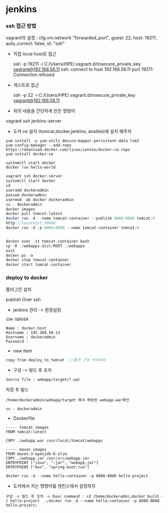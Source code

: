 # jenkins





### ssh 접근 방법

vagrant의 설정 : cfg.vm.network "forwarded_port", guest: 22, host: 19211, auto_correct: false, id: "ssh"

- 직접 local host로 접근

  ssh -p 19211 -i C:/Users/HPE/.vagrant.d/insecure_private_key vagrant@192.168.56.11
  ssh: connect to host 192.168.56.11 port 19211: Connection refused

- 게스트로 접근

  ssh -p 22 -i C:/Users/HPE/.vagrant.d/insecure_private_key vagrant@192.168.56.11



- 위의 내용을 간단하게 만든 명령어

vagrant ssh jenkins-server 





- 도커 ce 설치    (tomcat,docker,jenkins, ansible)에 설치 해주자

```
yum install -y yum-utils device-mapper-persistent-data lvm2
yum-config-manager --add-repo https://download.docker.com/linux/centos/docker-ce.repo
yum install docker-ce

systemctl start docker
docker run hello-world
```







```java
vagrant ssh docker-server
systemctl start docker
id
useradd dockeradmin
passwd dockeradmin
usermod -aG docker dockeradmin
su - dockeradmin
docker images
docker pull tomcat:latest.
docker run -d --name tomcat-container --publish 8080:8080 tomcat:8
http://localhost:38080
docker run -d -p 8080:8080 --name tomcat-container tomcat:8


docker exec -it tomcat-container bash
cp -R ./webapps.dist/ROOT ./webapps
exit
docker ps -a
docker stop tomcat-container
docker start tomcat-container

```





### deploy to docker



플러그인 설치

publish Over ssh



- jenkins 관리 -> 환경설정

```
SSH-SERVER

Name : docker-host
Hostname : 192.168.56.13
Username : dockeradmin
Password :
```



- new item

```java
copy from deploy_to_tomcat  //톰갯 구성 커피하자
```

- 구성  ->  빌드 후 조치

```
Source file : webapp/target/*.war
```

저장 후 빌드

```
/home/dockeradmin/webapp/target 에서 배포된 webapp.war확인
```







```
su - dockeradmin
```



- Dockerfile

```
----- tomcat images
FROM tomcat:latest

COPY ./webapp.war /usr/local/tomcat/webapps

----- maven images
FROM maven:3-openjdk-8-slim
COPY ./webapp.jar /usr/src/webapp.jar
ENTRYPOINT ["java", "-jar", "webapp.jar"]
ENTRYPOINT ["mvn", "spring-boot:run"]
```





```
docker run -d --name hello-container -p 8080:8080 hello-project
```



- 도커에서 치는 명령어를 젠킨스에서 설정하자

```
구성 -> 빌드 후 조치 -> Exec command : cd /home/dockeradmi;docker build -t hello-project  .;docker run -d --name hello-container -p 8080:8080 hello-project;
```





